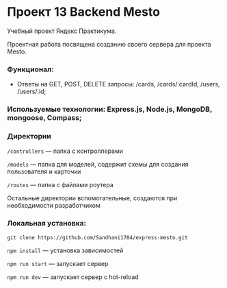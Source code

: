 # Проект 13 Backend Mesto

Учебный проект Яндекс Практикума.

Проектная работа посвящена созданию своего сервера для проекта Mesto.

### Функционал:

* Ответы на GET, POST, DELETE запросы: /cards, /cards/:cardId, /users, /users/:id;

### Используемые технологии: Express.js, Node.js, MongoDB, mongoose, Compass;

### Директории

`/controllers` — папка с контроллерами

`/models` — папка для моделей, содержит схемы для создания пользователя и карточки
 
`/routes` — папка с файлами роутера  
  
Остальные директории вспомогательные, создаются при необходимости разработчиком

### Локальная установка:

`git clone https://github.com/Sandhani1704/express-mesto.git`

`npm install` —  установка зависимостей

`npm run start` — запускает сервер

`npm run dev` — запускает сервер с hot-reload
